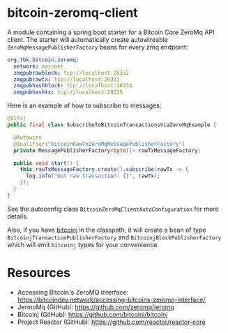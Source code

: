 bitcoin-zeromq-client
===

A module containing a spring boot starter for a Bitcoin Core ZeroMq API client.
The starter will automatically create autowireable `ZeroMqMessagePublisherFactory` beans
for every zmq endpoint:

```yaml
org.tbk.bitcoin.zeromq:
  network: mainnet
  zmqpubrawblock: tcp://localhost:28332
  zmqpubrawtx: tcp://localhost:28333
  zmqpubhashblock: tcp://localhost:28334
  zmqpubhashtx: tcp://localhost:28335
```

Here is an example of how to subscribe to messages:
```java
@Slf4j
public final class SubscribeToBitcoinTransactionsViaZeroMqExample {

  @Autowire
  @Qualifier("bitcoinRawTxZeroMqMessagePublisherFactory")
  private MessagePublisherFactory<byte[]> rawTxMessageFactory;

  public void start() {
    this.rawTxMessageFactory.create().subscribe(rawTx -> {
      log.info("Got raw transaction: {}", rawTx);
    });
  }
}
```

See the autoconfig class `BitcoinZeroMqClientAutoConfiguration` for more details.

Also, if you have [bitcoinj](https://github.com/bitcoinj/bitcoinj) in the classpath, it will create a bean
of type `BitcoinjTransactionPublisherFactory` and `BitcoinjBlockPublisherFactory` which will emit `bitcoinj` types for your convenience.


# Resources
- Accessing Bitcoin's ZeroMQ interface: https://bitcoindev.network/accessing-bitcoins-zeromq-interface/
- JermoMq (GitHub): https://github.com/zeromq/jeromq
- Bitcoinj (GitHub): https://github.com/bitcoinj/bitcoinj
- Project Reactor (GitHub): https://github.com/reactor/reactor-core
